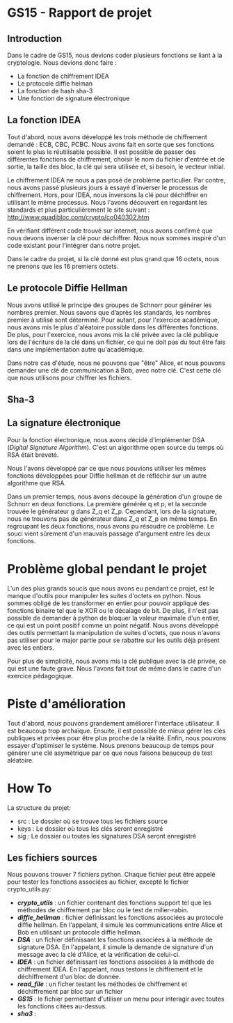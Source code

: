 # GS15 - Rapport de projet

## Introduction

Dans le cadre de GS15, nous devions  coder plusieurs fonctions se liant à la cryptologie.
 Nous devions donc faire :
 - La fonction de chiffrement IDEA
 - Le protocole diffie helman
 - La fonction de hash sha-3
 - Une fonction de signature électronique 


## La fonction IDEA
Tout d'abord, nous avons développé les trois méthode de chiffrement demandé : ECB, CBC, PCBC. Nous avons fait en sorte que ses fonctions soient le plus le réutilisable possible. Il est possible de passer des différentes fonctions de chiffrement, choisir le nom du fichier d'entrée et de sortie, la taille des bloc, la clé qui sera utilisée et, si besoin, le vecteur initial.

Le chiffrement IDEA ne nous a pas posé de problème particulier.
Par contre, nous avons passé plusieurs jours à essayé d'inverser le processus de chiffrement. Hors, pour IDEA, nous inversons la clé pour déchiffrer en utilisant le même processus. Nous l'avons découvert en regardant les standards et plus particulièrement le site suivant : http://www.quadibloc.com/crypto/co040302.htm

En vérifiant différent code trouvé sur internet, nous avons confirmé que nous devons inverser la clé pour déchiffrer. Nous nous sommes inspiré d'un code existant pour l'intégrer dans notre projet.

Dans le cadre du projet, si la clé donné est plus grand que 16 octets, nous ne prenons que les 16 premiers octets. 

## Le protocole Diffie Hellman
Nous avons utilisé le principe des groupes de Schnorr pour générer les nombres premier. Nous savons que d’après les standards, les nombres premier à utilisé sont déterminé. Pour autant, pour l'exercice académique, nous avons mis le plus d'aléatoire possible dans les différentes fonctions.
De plus, pour l'exercice, nous avons mis la clé privée avec la clé publique lors de l'écriture de la clé dans un fichier, ce qui ne doit pas du tout être fais dans une implémentation autre qu'académique.

Dans notre cas d'étude, nous ne pouvons que "être" Alice, et nous pouvons demander une clé de communication à Bob, avec notre clé.
C'est cette clé que nous utilisons pour chiffrer les fichiers.

## Sha-3

## La signature électronique
Pour la fonction électronique, nous avons décidé d'implémenter DSA (*Digital Signature Algorithm*). C'est un algorithme open source du temps où RSA était breveté.

Nous l'avons développé par ce que nous pouvions utiliser les mêmes fonctions développées pour Diffie hellman et de réfléchir sur un autre algorithme que RSA.

Dans un premier temps, nous avons découpé la génération d'un groupe de Schnorr en deux fonctions. La première générée q et p, et la seconde trouvée le générateur g dans Z_q et Z_p. Cependant, lors de la signature, nous ne trouvons pas de générateur dans Z_q et Z_p en même temps. En regroupant les deux fonctions, nous avons pu résoudre ce problème. Le souci vient sûrement d'un mauvais passage d'argument entre les deux fonctions.


# Problème global pendant le projet

L'un des plus grands soucis que nous avons eu pendant ce projet, est le manque d'outils pour manipuler les suites d'octets en python. Nous sommes obligé de les transformer en entier pour pouvoir appliqué des fonctions binaire tel que le XOR ou le décalage de bit. De plus, il n'est pas possible de demander à python de bloquer la valeur maximale d'un entier, ce qui est un point positif comme un point négatif. Nous avons développé des outils permettant la manipulation de suites d'octets, que nous n'avons pas utiliser pour le major partie pour se rabattre sur les outils déjà présent avec les entiers.

Pour plus de simplicité, nous avons mis la clé publique avec la clé privée, ce qui est une faute grave. Nous l'avons fait tout de même dans le cadre d'un exercice pédagogique.

# Piste d'amélioration
Tout d'abord, nous pouvons grandement améliorer l'interface utilisateur. Il est beaucoup trop archaïque.
Ensuite, il est possible de mieux gérer les clés publiques et privées pour être plus proche de la réalité.
Enfin, nous pouvons essayer d'optimiser le système. Nous prenons beaucoup de temps pour générer une clé asymétrique par ce que nous faisons beaucoup de test aléatoire.


# How To

La structure du projet:

- src : Le dossier où se trouve tous les fichiers source
- keys : Le dossier où tous les clés seront enregistré
- sig : Le dossier ou toutes les signatures DSA seront enregistré

## Les fichiers sources
Nous pouvons trouver 7 fichiers python. Chaque fichier peut être appelé pour tester les fonctions associées au fichier, excepté le fichier crypto_utils.py:

- ***crypto_utils*** : un fichier contenant des fonctions support tel que les méthodes de chiffrement par bloc ou le test de miller-rabin.
- ***diffie_hellman*** : fichier définissant les fonctions associées au protocole diffie hellman. En l'appelant, il simule les communications entre Alice et Bob en utilisant un protocole diffie hellman.
- ***DSA*** : un fichier définissant les fonctions associées à la méthode de signature DSA. En l'appelant, il simule la demande de signature d'un message avec la clé d'Alice, et la vérification de celui-ci.
- ***IDEA*** : un fichier définissant les fonctions associées à la méthode de chiffrement IDEA. En l'appelant, nous testons le chiffrement et le déchiffrement d'un bloc de donnée.
- ***read_file*** : un ficher testant les méthodes de chiffrement et déchiffrement par bloc sur un fichier
- ***GS15*** : le fichier permettant d'utiliser un menu pour interagir avec toutes les fonctions citées au-dessus.
- ***sha3*** :
